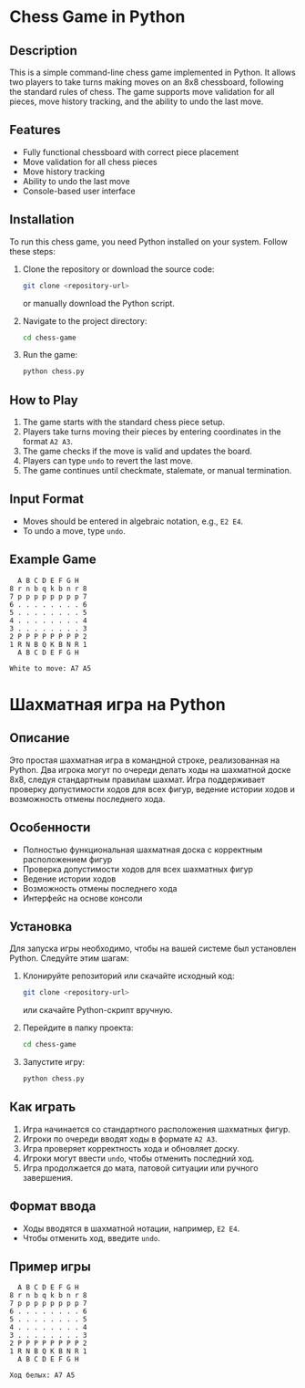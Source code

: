 # Chess Game in Python

## Description

This is a simple command-line chess game implemented in Python. It allows two players to take turns making moves on an 8x8 chessboard, following the standard rules of chess. The game supports move validation for all pieces, move history tracking, and the ability to undo the last move.

## Features

- Fully functional chessboard with correct piece placement
- Move validation for all chess pieces
- Move history tracking
- Ability to undo the last move
- Console-based user interface

## Installation

To run this chess game, you need Python installed on your system. Follow these steps:

1. Clone the repository or download the source code:

   ```sh
   git clone <repository-url>
   ```

   or manually download the Python script.

2. Navigate to the project directory:

   ```sh
   cd chess-game
   ```

3. Run the game:

   ```sh
   python chess.py
   ```

## How to Play

1. The game starts with the standard chess piece setup.
2. Players take turns moving their pieces by entering coordinates in the format `A2 A3`.
3. The game checks if the move is valid and updates the board.
4. Players can type `undo` to revert the last move.
5. The game continues until checkmate, stalemate, or manual termination.

## Input Format

- Moves should be entered in algebraic notation, e.g., `E2 E4`.
- To undo a move, type `undo`.

## Example Game

```
  A B C D E F G H
8 r n b q k b n r 8
7 p p p p p p p p 7
6 . . . . . . . . 6
5 . . . . . . . . 5
4 . . . . . . . . 4
3 . . . . . . . . 3
2 P P P P P P P P 2
1 R N B Q K B N R 1
  A B C D E F G H

White to move: A7 A5
```

##

# Шахматная игра на Python

## Описание

Это простая шахматная игра в командной строке, реализованная на Python. Два игрока могут по очереди делать ходы на шахматной доске 8x8, следуя стандартным правилам шахмат. Игра поддерживает проверку допустимости ходов для всех фигур, ведение истории ходов и возможность отмены последнего хода.

## Особенности

- Полностью функциональная шахматная доска с корректным расположением фигур
- Проверка допустимости ходов для всех шахматных фигур
- Ведение истории ходов
- Возможность отмены последнего хода
- Интерфейс на основе консоли

## Установка

Для запуска игры необходимо, чтобы на вашей системе был установлен Python. Следуйте этим шагам:

1. Клонируйте репозиторий или скачайте исходный код:

   ```sh
   git clone <repository-url>
   ```

   или скачайте Python-скрипт вручную.

2. Перейдите в папку проекта:

   ```sh
   cd chess-game
   ```

3. Запустите игру:

   ```sh
   python chess.py
   ```

## Как играть

1. Игра начинается со стандартного расположения шахматных фигур.
2. Игроки по очереди вводят ходы в формате `A2 A3`.
3. Игра проверяет корректность хода и обновляет доску.
4. Игроки могут ввести `undo`, чтобы отменить последний ход.
5. Игра продолжается до мата, патовой ситуации или ручного завершения.

## Формат ввода

- Ходы вводятся в шахматной нотации, например, `E2 E4`.
- Чтобы отменить ход, введите `undo`.

## Пример игры

```
  A B C D E F G H
8 r n b q k b n r 8
7 p p p p p p p p 7
6 . . . . . . . . 6
5 . . . . . . . . 5
4 . . . . . . . . 4
3 . . . . . . . . 3
2 P P P P P P P P 2
1 R N B Q K B N R 1
  A B C D E F G H

Ход белых: A7 A5
```

